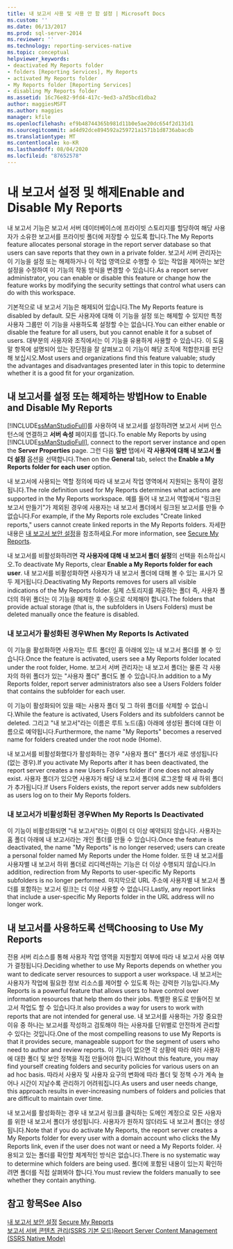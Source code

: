 ```yaml
---
title: 내 보고서 사용 및 사용 안 함 설정 | Microsoft Docs
ms.custom: ''
ms.date: 06/13/2017
ms.prod: sql-server-2014
ms.reviewer: ''
ms.technology: reporting-services-native
ms.topic: conceptual
helpviewer_keywords:
- deactivated My Reports folder
- folders [Reporting Services], My Reports
- activated My Reports folder
- My Reports folder [Reporting Services]
- disabling My Reports folder
ms.assetid: 16c76e82-9fd4-417c-9ed3-a7d5bcd1dba2
author: maggiesMSFT
ms.author: maggies
manager: kfile
ms.openlocfilehash: ef9b48744365b981d11b0e5ae20dc654f2d131d1
ms.sourcegitcommit: ad4d92dce894592a259721a1571b1d8736abacdb
ms.translationtype: MT
ms.contentlocale: ko-KR
ms.lasthandoff: 08/04/2020
ms.locfileid: "87652578"
---
```

# <a name="enable-and-disable-my-reports"></a><span data-ttu-id="4488a-102">내 보고서 설정 및 해제</span><span class="sxs-lookup"><span data-stu-id="4488a-102">Enable and Disable My Reports</span></span>
  <span data-ttu-id="4488a-103">내 보고서 기능은 보고서 서버 데이터베이스에 프라이빗 스토리지를 할당하여 해당 사용자가 소유한 보고서를 프라이빗 폴더에 저장할 수 있도록 합니다.</span><span class="sxs-lookup"><span data-stu-id="4488a-103">The My Reports feature allocates personal storage in the report server database so that users can save reports that they own in a private folder.</span></span> <span data-ttu-id="4488a-104">보고서 서버 관리자는 이 기능을 설정 또는 해제하거나 이 작업 영역으로 수행할 수 있는 작업을 제어하는 보안 설정을 수정하여 이 기능의 작동 방식을 변경할 수 있습니다.</span><span class="sxs-lookup"><span data-stu-id="4488a-104">As a report server administrator, you can enable or disable this feature or change how the feature works by modifying the security settings that control what users can do with this workspace.</span></span>  
  
 <span data-ttu-id="4488a-105">기본적으로 내 보고서 기능은 해제되어 있습니다.</span><span class="sxs-lookup"><span data-stu-id="4488a-105">The My Reports feature is disabled by default.</span></span> <span data-ttu-id="4488a-106">모든 사용자에 대해 이 기능을 설정 또는 해제할 수 있지만 특정 사용자 그룹만 이 기능을 사용하도록 설정할 수는 없습니다.</span><span class="sxs-lookup"><span data-stu-id="4488a-106">You can either enable or disable the feature for all users, but you cannot enable it for a subset of users.</span></span> <span data-ttu-id="4488a-107">대부분의 사용자와 조직에서는 이 기능을 유용하게 사용할 수 있습니다. 이 도움말 항목에 설명되어 있는 장단점을 잘 살펴보고 이 기능이 해당 조직에 적합한지를 판단해 보십시오.</span><span class="sxs-lookup"><span data-stu-id="4488a-107">Most users and organizations find this feature valuable; study the advantages and disadvantages presented later in this topic to determine whether it is a good fit for your organization.</span></span>  
  
## <a name="how-to-enable-and-disable-my-reports"></a><span data-ttu-id="4488a-108">내 보고서를 설정 또는 해제하는 방법</span><span class="sxs-lookup"><span data-stu-id="4488a-108">How to Enable and Disable My Reports</span></span>  
 <span data-ttu-id="4488a-109">[!INCLUDE[ssManStudioFull](../../includes/ssmanstudiofull-md.md)]를 사용하여 내 보고서를 설정하려면 보고서 서버 인스턴스에 연결하고 **서버 속성** 페이지를 엽니다.</span><span class="sxs-lookup"><span data-stu-id="4488a-109">To enable My Reports by using [!INCLUDE[ssManStudioFull](../../includes/ssmanstudiofull-md.md)], connect to the report server instance and open the **Server Properties** page.</span></span> <span data-ttu-id="4488a-110">그런 다음 **일반** 탭에서 **각 사용자에 대해 내 보고서 폴더 설정** 옵션을 선택합니다.</span><span class="sxs-lookup"><span data-stu-id="4488a-110">Then on the **General** tab, select the **Enable a My Reports folder for each user** option.</span></span>  
  
 <span data-ttu-id="4488a-111">내 보고서에 사용되는 역할 정의에 따라 내 보고서 작업 영역에서 지원되는 동작이 결정됩니다.</span><span class="sxs-lookup"><span data-stu-id="4488a-111">The role definition used for My Reports determines what actions are supported in the My Reports workspace.</span></span> <span data-ttu-id="4488a-112">예를 들어 내 보고서 역할에서 "링크된 보고서 만들기"가 제외된 경우에 사용자는 내 보고서 폴더에서 링크된 보고서를 만들 수 없습니다.</span><span class="sxs-lookup"><span data-stu-id="4488a-112">For example, if the My Reports role excludes "Create linked reports," users cannot create linked reports in the My Reports folders.</span></span> <span data-ttu-id="4488a-113">자세한 내용은 [내 보고서 보안 설정](../security/secure-my-reports.md)을 참조하세요.</span><span class="sxs-lookup"><span data-stu-id="4488a-113">For more information, see [Secure My Reports](../security/secure-my-reports.md).</span></span>  
  
 <span data-ttu-id="4488a-114">내 보고서를 비활성화하려면 **각 사용자에 대해 내 보고서 폴더 설정**의 선택을 취소하십시오.</span><span class="sxs-lookup"><span data-stu-id="4488a-114">To deactivate My Reports, clear **Enable a My Reports folder for each user**.</span></span> <span data-ttu-id="4488a-115">내 보고서를 비활성화하면 사용자가 내 보고서 폴더에 대해 볼 수 있는 표시가 모두 제거됩니다.</span><span class="sxs-lookup"><span data-stu-id="4488a-115">Deactivating My Reports removes for users all visible indications of the My Reports folder.</span></span> <span data-ttu-id="4488a-116">실제 스토리지를 제공하는 폴더 즉, 사용자 폴더의 하위 폴더는 이 기능을 해제한 후 수동으로 삭제해야 합니다.</span><span class="sxs-lookup"><span data-stu-id="4488a-116">The folders that provide actual storage (that is, the subfolders in Users Folders) must be deleted manually once the feature is disabled.</span></span>  
  
### <a name="when-my-reports-is-activated"></a><span data-ttu-id="4488a-117">내 보고서가 활성화된 경우</span><span class="sxs-lookup"><span data-stu-id="4488a-117">When My Reports Is Activated</span></span>  
 <span data-ttu-id="4488a-118">이 기능을 활성화하면 사용자는 루트 폴더인 홈 아래에 있는 내 보고서 폴더를 볼 수 있습니다.</span><span class="sxs-lookup"><span data-stu-id="4488a-118">Once the feature is activated, users see a My Reports folder located under the root folder, Home.</span></span> <span data-ttu-id="4488a-119">보고서 서버 관리자는 내 보고서 폴더는 물론 각 사용자의 하위 폴더가 있는 "사용자 폴더" 폴더도 볼 수 있습니다.</span><span class="sxs-lookup"><span data-stu-id="4488a-119">In addition to a My Reports folder, report server administrators also see a Users Folders folder that contains the subfolder for each user.</span></span>  
  
 <span data-ttu-id="4488a-120">이 기능이 활성화되어 있을 때는 사용자 폴더 및 그 하위 폴더를 삭제할 수 없습니다.</span><span class="sxs-lookup"><span data-stu-id="4488a-120">While the feature is activated, Users Folders and its subfolders cannot be deleted.</span></span> <span data-ttu-id="4488a-121">그리고 "내 보고서"라는 이름은 루트 노드(홈) 아래에 생성된 폴더에 대한 이름으로 예약됩니다.</span><span class="sxs-lookup"><span data-stu-id="4488a-121">Furthermore, the name "My Reports" becomes a reserved name for folders created under the root node (Home).</span></span>  
  
 <span data-ttu-id="4488a-122">내 보고서를 비활성화했다가 활성화하는 경우 "사용자 폴더" 폴더가 새로 생성됩니다(없는 경우).</span><span class="sxs-lookup"><span data-stu-id="4488a-122">If you activate My Reports after it has been deactivated, the report server creates a new Users Folders folder if one does not already exist.</span></span> <span data-ttu-id="4488a-123">사용자 폴더가 있으면 사용자가 해당 내 보고서 폴더에 로그온할 때 새 하위 폴더가 추가됩니다.</span><span class="sxs-lookup"><span data-stu-id="4488a-123">If Users Folders exists, the report server adds new subfolders as users log on to their My Reports folders.</span></span>  
  
### <a name="when-my-reports-is-deactivated"></a><span data-ttu-id="4488a-124">내 보고서가 비활성화된 경우</span><span class="sxs-lookup"><span data-stu-id="4488a-124">When My Reports Is Deactivated</span></span>  
 <span data-ttu-id="4488a-125">이 기능이 비활성화되면 "내 보고서"라는 이름이 더 이상 예약되지 않습니다. 사용자는 홈 폴더 아래에 내 보고서라는 개인 폴더를 만들 수 있습니다.</span><span class="sxs-lookup"><span data-stu-id="4488a-125">Once the feature is deactivated, the name "My Reports" is no longer reserved; users can create a personal folder named My Reports under the Home folder.</span></span> <span data-ttu-id="4488a-126">또한 내 보고서를 사용자별 내 보고서 하위 폴더로 리디렉션하는 기능은 더 이상 수행되지 않습니다.</span><span class="sxs-lookup"><span data-stu-id="4488a-126">In addition, redirection from My Reports to user-specific My Reports subfolders is no longer performed.</span></span> <span data-ttu-id="4488a-127">마지막으로 URL 주소에 사용자별 내 보고서 폴더를 포함하는 보고서 링크는 더 이상 사용할 수 없습니다.</span><span class="sxs-lookup"><span data-stu-id="4488a-127">Lastly, any report links that include a user-specific My Reports folder in the URL address will no longer work.</span></span>  
  
## <a name="choosing-to-use-my-reports"></a><span data-ttu-id="4488a-128">내 보고서를 사용하도록 선택</span><span class="sxs-lookup"><span data-stu-id="4488a-128">Choosing to Use My Reports</span></span>  
 <span data-ttu-id="4488a-129">전용 서버 리소스를 통해 사용자 작업 영역을 지원할지 여부에 따라 내 보고서 사용 여부가 결정됩니다.</span><span class="sxs-lookup"><span data-stu-id="4488a-129">Deciding whether to use My Reports depends on whether you want to dedicate server resources to support a user workspace.</span></span> <span data-ttu-id="4488a-130">내 보고서는 사용자가 작업에 필요한 정보 리소스를 제어할 수 있도록 하는 강력한 기능입니다.</span><span class="sxs-lookup"><span data-stu-id="4488a-130">My Reports is a powerful feature that allows users to have control over information resources that help them do their jobs.</span></span> <span data-ttu-id="4488a-131">특별한 용도로 만들어진 보고서 작업도 할 수 있습니다.</span><span class="sxs-lookup"><span data-stu-id="4488a-131">It also provides a way for users to work with reports that are not intended for general use.</span></span> <span data-ttu-id="4488a-132">내 보고서를 사용하는 가장 중요한 이유 중 하나는 보고서를 작성하고 검토해야 하는 사용자를 단위별로 안전하게 관리할 수 있다는 것입니다.</span><span class="sxs-lookup"><span data-stu-id="4488a-132">One of the most compelling reasons to use My Reports is that it provides secure, manageable support for the segment of users who need to author and review reports.</span></span> <span data-ttu-id="4488a-133">이 기능이 없으면 각 상황에 따라 여러 사용자에 대한 폴더 및 보안 정책을 직접 만들어야 합니다.</span><span class="sxs-lookup"><span data-stu-id="4488a-133">Without this feature, you may find yourself creating folders and security policies for various users on an ad hoc basis.</span></span> <span data-ttu-id="4488a-134">따라서 사용자 및 사용자 요구의 변화에 따라 폴더 및 정책 수가 계속 늘어나 시간이 지날수록 관리하기 어려워집니다.</span><span class="sxs-lookup"><span data-stu-id="4488a-134">As users and user needs change, this approach results in ever-increasing numbers of folders and policies that are difficult to maintain over time.</span></span>  
  
 <span data-ttu-id="4488a-135">내 보고서를 활성화하는 경우 내 보고서 링크를 클릭하는 도메인 계정으로 모든 사용자를 위한 내 보고서 폴더가 생성됩니다. 사용자가 원하지 않더라도 내 보고서 폴더는 생성됩니다.</span><span class="sxs-lookup"><span data-stu-id="4488a-135">Note that if you do activate My Reports, the report server creates a My Reports folder for every user with a domain account who clicks the My Reports link, even if the user does not want or need a My Reports folder.</span></span> <span data-ttu-id="4488a-136">사용되고 있는 폴더를 확인할 체계적인 방식은 없습니다.</span><span class="sxs-lookup"><span data-stu-id="4488a-136">There is no systematic way to determine which folders are being used.</span></span> <span data-ttu-id="4488a-137">폴더에 포함된 내용이 있는지 확인하려면 폴더를 직접 살펴봐야 합니다.</span><span class="sxs-lookup"><span data-stu-id="4488a-137">You must review the folders manually to see whether they contain anything.</span></span>  
  
## <a name="see-also"></a><span data-ttu-id="4488a-138">참고 항목</span><span class="sxs-lookup"><span data-stu-id="4488a-138">See Also</span></span>  
 <span data-ttu-id="4488a-139">[내 보고서 보안 설정](../security/secure-my-reports.md) </span><span class="sxs-lookup"><span data-stu-id="4488a-139">[Secure My Reports](../security/secure-my-reports.md) </span></span>  
 [<span data-ttu-id="4488a-140">보고서 서버 콘텐츠 관리&#40;SSRS 기본 모드&#41;</span><span class="sxs-lookup"><span data-stu-id="4488a-140">Report Server Content Management &#40;SSRS Native Mode&#41;</span></span>](report-server-content-management-ssrs-native-mode.md)  
  
  
